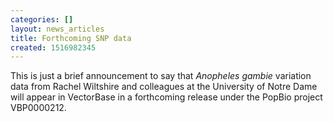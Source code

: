 ```yaml
---
categories: []
layout: news_articles
title: Forthcoming SNP data
created: 1516982345
---
```

This is just a brief announcement to say that <i>Anopheles gambie</i> variation data from Rachel Wiltshire and colleagues at the University of Notre Dame will appear in VectorBase in a forthcoming release under the PopBio project VBP0000212.
